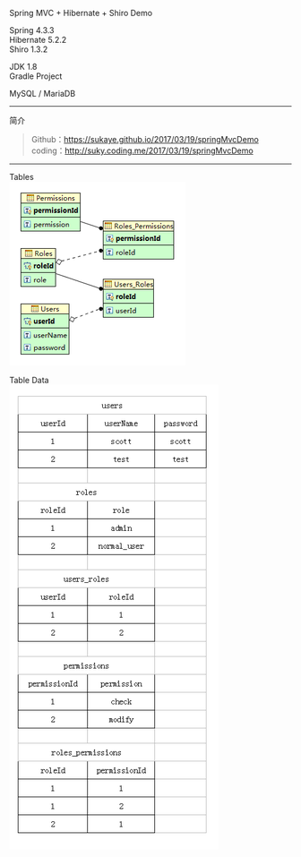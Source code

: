 Spring MVC + Hibernate + Shiro Demo 

Spring 4.3.3  
Hibernate 5.2.2  
Shiro 1.3.2

JDK 1.8  
Gradle Project

MySQL / MariaDB

---
简介
>Github：https://sukaye.github.io/2017/03/19/springMvcDemo  
coding：http://suky.coding.me/2017/03/19/springMvcDemo
---

Tables  
![](doc/tables.png) 

Table Data  
![](doc/tableData.png) 

